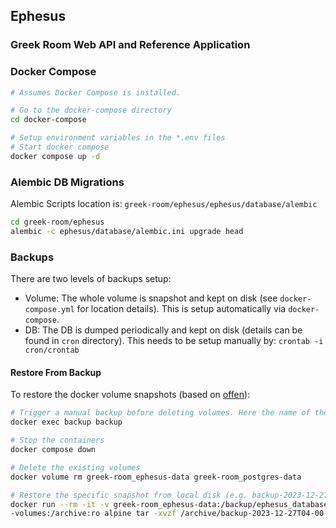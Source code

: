## Ephesus
### Greek Room Web API and Reference Application

### Docker Compose
```sh
# Assumes Docker Compose is installed.

# Go to the docker-compose directory
cd docker-compose

# Setup environment variables in the *.env files
# Start docker compose
docker compose up -d
```

### Alembic DB Migrations
Alembic Scripts location is: `greek-room/ephesus/ephesus/database/alembic`
```sh
cd greek-room/ephesus
alembic -c ephesus/database/alembic.ini upgrade head
```

### Backups
There are two levels of backups setup:
- Volume: The whole volume is snapshot and kept on disk (see `docker-compose.yml` for location details). This is setup automatically via `docker-compose`.
- DB: The DB is dumped periodically and kept on disk (details can be found in `cron` directory). This needs to be setup manually by:
`crontab -i cron/crontab`

#### Restore From Backup
To restore the docker volume snapshots (based on [offen](https://offen.github.io/docker-volume-backup/how-tos/restore-volumes-from-backup.html)):
```sh
# Trigger a manual backup before deleting volumes. Here the name of the container running offen is assumed to be `backup`.
docker exec backup backup

# Stop the containers
docker compose down

# Delete the existing volumes
docker volume rm greek-room_ephesus-data greek-room_postgres-data

# Restore the specific snapshot from local disk (e.g. backup-2023-12-27T04-00-00.tar.gz)
docker run --rm -it -v greek-room_ephesus-data:/backup/ephesus_database -v greek-room_postgres-data:/backup/postgres_database -v /usr/local/backups/docker\
-volumes:/archive:ro alpine tar -xvzf /archive/backup-2023-12-27T04-00-00.tar.gz
```
